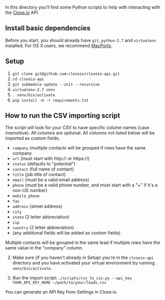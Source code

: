 In this directory you'll find some Python scripts to help with interacting with the [Close.io](http://close.io/) API.

Install basic dependencies
-----
Before you start, you should already have `git`, `python-2.7` and `virtualenv` installed. For OS X users, we recommend [MacPorts](http://www.macports.org/).

Setup
-----
1. `git clone git@github.com:closeio/closeio-api.git`
1. `cd closeio-api`
1. `git submodule update --init --recursive`
1. `virtualenv-2.7 venv`
1. `. venv/bin/activate`
1. `pip install -U -r requirements.txt`

How to run the CSV importing script
-----
The script will look for your CSV to have specific column names (case insensitive). All columns are optional. All columns not listed below will be imported as custom fields.

- `company` (multiple contacts will be grouped if rows have the same company
- `url` (must start with http:// or https://)
- `status` (defaults to "potential")
- `contact` (full name of contact)
- `title` (job title of contact)
- `email` (must be a valid email address)
- `phone` (must be a valid phone number, and must start with a "+" if it's a non-US number)
- `mobile_phone`
- `fax`
- `address` (street address)
- `city`
- `state` (2 letter abbreviation)
- `zip`
- `country` (2 letter abbreviation)
- (any additional fields will be added as custom fields)

Multiple contacts will be grouped in the same lead if multiple rows have the same value in the "company" column.

2. Make sure (if you haven't already in Setup) you're in the `closeio-api` directory and you have activated your virtual environment by running `. venv/bin/activate`.

3. Run the import script: `./scripts/csv_to_cio.py --api_key YOUR_API_KEY_HERE ~/path/to/your/leads.csv`

You can generate an API Key from Settings in Close.io.

